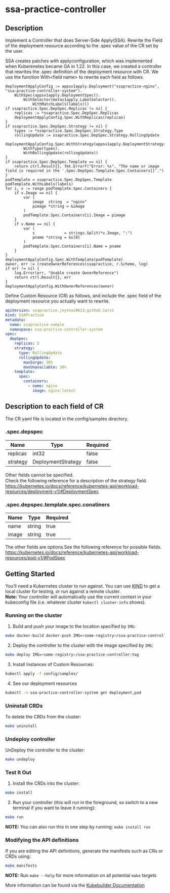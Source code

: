 # ssa-practice-controller
## Description
Implement a Controller that does Server-Side Apply(SSA). Rewrite the Field of the deployment resource according to the .spec value of the CR set by the user.

SSA creates patches with applyconfiguration, which was implemented when Kuberenetes became GA in 1.22. In this case, we created a controller that rewrites the .spec definition of the deployment resource with CR. We use the function With\<field name\> to rewrite each field as follows.
```golang
deploymentApplyConfig := appsv1apply.Deployment("ssapractice-nginx", "ssa-practice-controller-system").
	WithSpec(appsv1apply.DeploymentSpec().
		WithSelector(metav1apply.LabelSelector().
			WithMatchLabels(labels)))
if ssapractice.Spec.DepSpec.Replicas != nil {
	replicas := *ssapractice.Spec.DepSpec.Replicas
	deploymentApplyConfig.Spec.WithReplicas(replicas)
}
if ssapractice.Spec.DepSpec.Strategy != nil {
	types := *ssapractice.Spec.DepSpec.Strategy.Type
	rollingUpdate := ssapractice.Spec.DepSpec.Strategy.RollingUpdate
	deploymentApplyConfig.Spec.WithStrategy(appsv1apply.DeploymentStrategy().
		WithType(types).
		WithRollingUpdate(rollingUpdate))
}
if ssapractice.Spec.DepSpec.Template == nil {
	return ctrl.Result{}, fmt.Errorf("Error: %s", "The name or image field is required in the '.Spec.DepSpec.Template.Spec.Containers[]'.")
}
podTemplate = ssapractice.Spec.DepSpec.Template
podTemplate.WithLabels(labels)
for i, v := range podTemplate.Spec.Containers {
	if v.Image == nil {
		var (
			image  string  = "nginx"
			pimage *string = &image
		)
		podTemplate.Spec.Containers[i].Image = pimage
	}
	if v.Name == nil {
		var (
			s             = strings.Split(*v.Image, ":")
			pname *string = &s[0]
		)
		podTemplate.Spec.Containers[i].Name = pname
	}
}
deploymentApplyConfig.Spec.WithTemplate(podTemplate)
owner, err := createOwnerReferences(ssapractice, r.Scheme, log)
if err != nil {
	log.Error(err, "Unable create OwnerReference")
	return ctrl.Result{}, err
}
deploymentApplyConfig.WithOwnerReferences(owner)
```

Define Custom Resource (CR) as follows, and include the .spec field of the deployment resource you actually want to rewrite.
```yaml
apiVersion: ssapractice.jnytnai0613.github.io/v1
kind: SSAPractice
metadata:
  name: ssapractice-sample
  namespace: ssa-practice-controller-system
spec:
  depSpec:
    replicas: 5
    strategy:
      type: RollingUpdate
      rollingUpdate:
        maxSurge: 30%
        maxUnavailable: 30%
    template:
      spec:
        containers:
          - name: nginx
            image: nginx:latest
```

## Description to each field of CR
The CR yaml file is located in the config/samples directory.

### .spec.depspec
| Name       | Type               | Required      |
| ---------- | ------------------ | ------------- |
| replicas   | int32              | false         |
| strategy   | DeploymentStrategy | false         |

Other fields cannot be specified.　  
Check the following reference for a description of the strategy field.  
https://kubernetes.io/docs/reference/kubernetes-api/workload-resources/deployment-v1/#DeploymentSpec


### .spec.depspec.template.spec.conatiners
| Name       | Type               | Required      |
| ---------- | ------------------ | ------------- |
| name       | string             | true          |
| image      | string             | true          |

The other fields are options.See the following reference for possible fields.  
https://kubernetes.io/docs/reference/kubernetes-api/workload-resources/pod-v1/#PodSpec

## Getting Started
You’ll need a Kubernetes cluster to run against. You can use [KIND](https://sigs.k8s.io/kind) to get a local cluster for testing, or run against a remote cluster.  
**Note:** Your controller will automatically use the current context in your kubeconfig file (i.e. whatever cluster `kubectl cluster-info` shows).

### Running on the cluster
1. Build and push your image to the location specified by `IMG`:
	
```sh
make docker-build docker-push IMG=<some-registry>/ssa-practice-controller:tag
```
	
2. Deploy the controller to the cluster with the image specified by `IMG`:

```sh
make deploy IMG=<some-registry>/ssa-practice-controller:tag
```

3. Install Instances of Custom Resources:

```sh
kubectl apply -f config/samples/
```

4. See our deployment resources

```sh
kubectl -n ssa-practice-controller-system get deployment,pod
```

### Uninstall CRDs
To delete the CRDs from the cluster:

```sh
make uninstall
```

### Undeploy controller
UnDeploy the controller to the cluster:

```sh
make undeploy
```

### Test It Out
1. Install the CRDs into the cluster:

```sh
make install
```

2. Run your controller (this will run in the foreground, so switch to a new terminal if you want to leave it running):

```sh
make run
```

**NOTE:** You can also run this in one step by running: `make install run`

### Modifying the API definitions
If you are editing the API definitions, generate the manifests such as CRs or CRDs using:

```sh
make manifests
```

**NOTE:** Run `make --help` for more information on all potential `make` targets

More information can be found via the [Kubebuilder Documentation](https://book.kubebuilder.io/introduction.html)
